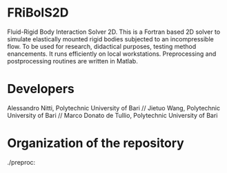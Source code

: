 # FRiBoIS2D
Fluid-Rigid Body Interaction Solver 2D. This is a Fortran based 2D solver to simulate elastically mounted rigid bodies subjected to an incompressible flow. To be used for research, didactical purposes, testing method enancements. It runs efficiently on local workstations. Preprocessing and postprocessing routines are written in Matlab.

# Developers
Alessandro Nitti, Polytechnic University of Bari //
Jietuo Wang, Polytechnic University of Bari //
Marco Donato de Tullio, Polytechnic University of Bari

# Organization of the repository
./preproc:
